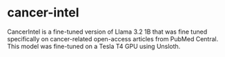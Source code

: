 # cancer-intel

CancerIntel is a fine-tuned version of Llama 3.2 1B that was fine tuned specifically on cancer-related open-access articles from PubMed Central. This model was fine-tuned on a Tesla T4 GPU using Unsloth.

